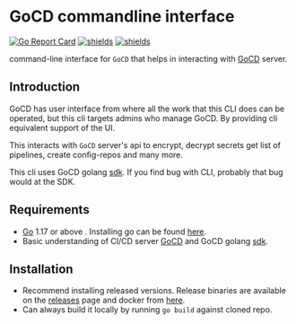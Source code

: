 # GoCD commandline interface

[![Go Report Card](https://goreportcard.com/badge/github.com/nikhilsbhat/gocd-cli)](https://goreportcard.com/report/github.com/nikhilsbhat/gocd-cli)
[![shields](https://img.shields.io/badge/license-MIT-blue)](https://github.com/nikhilsbhat/gocd-cli/blob/master/LICENSE)
[![shields](https://godoc.org/github.com/nikhilsbhat/gocd-cli?status.svg)](https://godoc.org/github.com/nikhilsbhat/gocd-cli)

command-line interface for `GoCD` that helps in interacting with [GoCD](https://www.gocd.org/) server.

## Introduction

GoCD has user interface from where all the work that this CLI does can be operated, but this cli targets admins who manage GoCD.
By providing cli equivalent support of the UI.

This interacts with `GoCD` server's api to encrypt, decrypt secrets get list of pipelines, create config-repos and many more.

This cli uses GoCD golang [sdk](https://github.com/nikhilsbhat/gocd-sdk-go). If you find bug with CLI, probably that bug would at the SDK.

## Requirements

* [Go](https://golang.org/dl/) 1.17 or above . Installing go can be found [here](https://golang.org/doc/install).
* Basic understanding of CI/CD server [GoCD](https://www.gocd.org/) and GoCD golang [sdk](https://github.com/nikhilsbhat/gocd-sdk-go).


## Installation

* Recommend installing released versions. Release binaries are available on the [releases](https://github.com/nikhilsbhat/gocd-cli/releases) page and docker from [here](https://hub.docker.com/repository/docker/basnik/gocd-cli).
* Can always build it locally by running `go build` against cloned repo.
